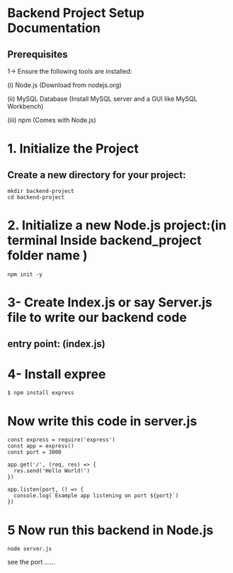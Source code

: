 # Backend Project Setup Documentation
## Prerequisites
1-> Ensure the following tools are installed:

(i)  Node.js (Download from nodejs.org)

(ii) MySQL Database (Install MySQL server and a GUI like MySQL Workbench)

(iii) npm (Comes with Node.js)
# 1. Initialize the Project
## Create a new directory for your project:
```
mkdir backend-project
cd backend-project
```
# 2. Initialize a new Node.js project:(in terminal Inside backend_project folder name )
```
npm init -y
```
# 3- Create Index.js or say Server.js file to write our backend code 
## entry point: (index.js)

# 4- Install expree
```
$ npm install express
```
# Now write this code in server.js 
```
const express = require('express')
const app = express()
const port = 3000

app.get('/', (req, res) => {
  res.send('Hello World!')
})

app.listen(port, () => {
  console.log(`Example app listening on port ${port}`)
})
```
# 5 Now run this backend in Node.js
```
node server.js
```
see the port ......
